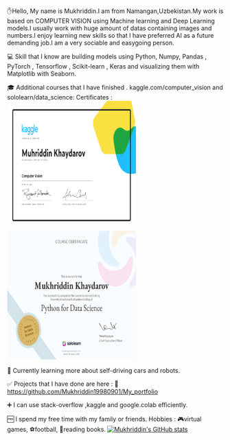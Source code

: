 

:raised_hand:Hello, My name is Mukhriddin.I am from Namangan,Uzbekistan.My work is based on COMPUTER VISION using Machine learning and Deep Learning models.I usually work with huge amount of datas containing images and numbers.I enjoy learning new skills so that I have preferred AI as a future demanding job.I am a very sociable and easygoing person.

:computer: Skill that I know are building models using  Python, Numpy, Pandas , PyTorch , Tensorflow , Scikit-learn , Keras and visualizing them with Matplotlib with Seaborn.

:mortar_board: Additional courses that I have finished . kaggle.com/computer_vision and sololearn/data_science:
Certificates : 
<img src="https://github.com/Mukhriddin19980901/Mukhriddin19980901/blob/main/Muhriddin%20Khaydarov%20-%20Computer%20Vision.png " width="300" height="300" /><img src="https://github.com/Mukhriddin19980901/Mukhriddin19980901/blob/main/cert-24637256-1161%20(3).png " width="300" height="300" />
 
 :rocket: Currently learning more about self-driving cars and robots.

 :white_check_mark: Projects that I have done are here : :link: https://github.com/Mukhriddin19980901/My_portfolio
 
 :heavy_plus_sign: I can use  stack-overflow ,kaggle and google.colab efficiently.
 
 :free: I spend my free time with my family or friends. 
 Hobbies : 
     :video_game:virtual games,
     :soccer:football,
     :blue_book:reading books.
[![Mukhriddin's GitHub stats](https://github-readme-stats.vercel.app/api?username=Mukhriddin19980901)](https://github.com/Mukhriddin19980901/github-readme-stats)
